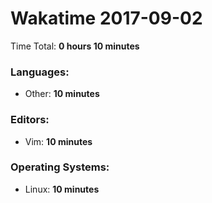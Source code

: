 # Wakatime 2017-09-02

Time Total: **0 hours 10 minutes**

### Languages:
- Other: **10 minutes** 

### Editors:
- Vim: **10 minutes** 

### Operating Systems:
- Linux: **10 minutes** 

